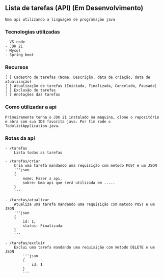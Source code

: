 ## Lista de tarefas (API) (Em Desenvolvimento)

    Uma api utilizando a linguagem de programação java

### Tecnologias utilizadas

    - VS code
    - JDK 21
    - Mysql
    - Spring boot

### Recursos

    [ ] Cadastro de tarefas (Nome, Descrição, data de criação, data de atualização)
    [ ] Atualização de tarefas (Iniciada, Finalizada, Cancelada, Pausada)
    [ ] Exclusão de tarefas
    [ ] Anotações das tarefas

### Como utilizadar a api

    Primeiramente tenha o JDK 21 instalado na máquina, clone o repositório e abra com sua IDE favorita java. Por fim rode o TodolistApplication.java.

### Rotas da api

    - /tarefas 
        Lista todas as tarefas

    - /tarefas/criar
        Cria uma tarefa mandando uma requisição com metodo POST e um JSON
        '''json
        {
            nome: Fazer a api,
            sobre: Uma api que será utilizada em .....
        }
        '''

    - /tarefas/atualizar
        Atualiza uma tarefa mandando uma requisição com metodo POST e um JSON
        '''json
        {
            id: 1,
            status: Finalizada
        }
        '''

    - /tarefas/excluir
        Exclui uma tarefa mandando uma requisição com metodo DELETE e um JSON
            '''json
            {
                id: 1
            }
            '''